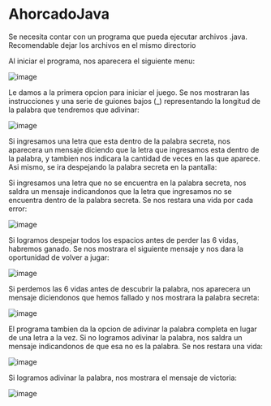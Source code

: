 # AhorcadoJava


Se necesita contar con un programa que pueda ejecutar archivos .java. Recomendable dejar los archivos en el mismo directorio

Al iniciar el programa, nos aparecera el siguiente menu:

![image](https://user-images.githubusercontent.com/107152796/181368442-2202cb36-46f6-4e8d-b35e-e0455d9700f9.png)

Le damos a la primera opcion para iniciar el juego. Se nos mostraran las instrucciones y una serie de guiones bajos (_) 
representando la longitud de la palabra que tendremos que adivinar:

![image](https://user-images.githubusercontent.com/107152796/181368623-c2f7c59a-d494-4f1a-8bbd-5c47479f28f5.png)

Si ingresamos una letra que esta dentro de la palabra secreta, nos aparecera un mensaje diciendo que la letra que ingresamos
esta dentro de la palabra, y tambien nos indicara la cantidad de veces en las que aparece. Asi mismo, se ira despejando la palabra
secreta en la pantalla:

Si ingresamos una letra que no se encuentra en la palabra secreta, nos saldra un mensaje indicandonos que la letra que ingresamos
no se encuentra dentro de la palabra secreta. Se nos restara una vida por cada error:

![image](https://user-images.githubusercontent.com/107152796/181369074-dfb1a524-42e8-4a27-8974-e37837bbae07.png)

Si logramos despejar todos los espacios antes de perder las 6 vidas, habremos ganado. Se nos mostrara el siguiente mensaje y nos
dara la oportunidad de volver a jugar:

![image](https://user-images.githubusercontent.com/107152796/181369312-a5fb8942-f6e9-456c-9240-7aa394aaf912.png)

Si perdemos las 6 vidas antes de descubrir la palabra, nos aparecera un mensaje diciendonos que hemos fallado y nos mostrara
la palabra secreta:

![image](https://user-images.githubusercontent.com/107152796/181369483-807055ac-deda-41e9-9823-c77d87c774d7.png)

El programa tambien da la opcion de adivinar la palabra completa en lugar de una letra a la vez. Si no logramos adivinar la palabra,
nos saldra un mensaje indicandonos de que esa no es la palabra. Se nos restara una vida:

![image](https://user-images.githubusercontent.com/107152796/181369657-1b2bb2a8-3b7d-466f-9763-4a021d8371f1.png)

Si logramos adivinar la palabra, nos mostrara el mensaje de victoria:

![image](https://user-images.githubusercontent.com/107152796/181369766-009b20b9-29b4-4045-80a4-1df787a4e989.png)


